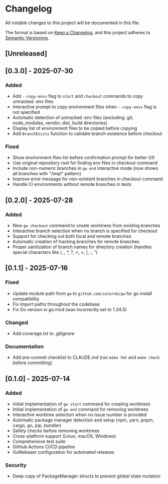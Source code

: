 # Changelog

All notable changes to this project will be documented in this file.

The format is based on [Keep a Changelog](https://keepachangelog.com/en/1.0.0/),
and this project adheres to [Semantic Versioning](https://semver.org/spec/v2.0.0.html).

## [Unreleased]

## [0.3.0] - 2025-07-30

### Added
- Add `--copy-envs` flag to `start` and `checkout` commands to copy untracked .env files
- Interactive prompt to copy environment files when `--copy-envs` flag is not specified
- Automatic detection of untracked .env files (excluding .git, node_modules, vendor, dist, build directories)
- Display list of environment files to be copied before copying
- Add `BranchExists` function to validate branch existence before checkout

### Fixed
- Show environment files list before confirmation prompt for better UX
- Use original repository root for finding env files in checkout command
- Include non-numeric branches in `gw end` interactive mode (now shows all branches with "/impl" pattern)
- Improve error message for non-existent branches in checkout command
- Handle CI environments without remote branches in tests

## [0.2.0] - 2025-07-28

### Added
- New `gw checkout` command to create worktrees from existing branches
- Interactive branch selection when no branch is specified for checkout
- Support for checking out both local and remote branches
- Automatic creation of tracking branches for remote branches
- Proper sanitization of branch names for directory creation (handles special characters like /, \, *, ?, <, >, |, :, ")

## [0.1.1] - 2025-07-16

### Fixed
- Update module path from `gw` to `github.com/sotarok/gw` for go install compatibility
- Fix import paths throughout the codebase
- Fix Go version in go.mod (was incorrectly set to 1.24.5)

### Changed
- Add coverage.txt to .gitignore

### Documentation
- Add pre-commit checklist to CLAUDE.md (run `make fmt` and `make check` before committing)

## [0.1.0] - 2025-07-14

### Added
- Initial implementation of `gw start` command for creating worktrees
- Initial implementation of `gw end` command for removing worktrees
- Interactive worktree selection when no issue number is provided
- Automatic package manager detection and setup (npm, yarn, pnpm, cargo, go, pip, bundler)
- Safety checks before removing worktrees
- Cross-platform support (Linux, macOS, Windows)
- Comprehensive test suite
- GitHub Actions CI/CD pipeline
- GoReleaser configuration for automated releases

### Security
- Deep copy of PackageManager structs to prevent global state mutation


